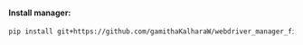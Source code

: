 #### Install manager:

```bash
pip install git+https://github.com/gamithaKalharaW/webdriver_manager_fixed 
```
